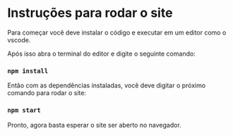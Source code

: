 # Instruções para rodar o site

Para começar você deve instalar o código e executar em um editor como o vscode.

Após isso abra o terminal do editor e digite o seguinte comando:

### `npm install`

Então com as dependências instaladas, você deve digitar o próximo comando para rodar o site:

### `npm start`

Pronto, agora basta esperar o site ser aberto no navegador.
